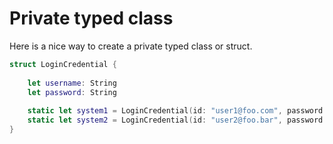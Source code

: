 # Private typed class

Here is a nice way to create a private typed class or struct.

```swift
struct LoginCredential {
    
    let username: String
    let password: String
    
    static let system1 = LoginCredential(id: "user1@foo.com", password: "hello")
    static let system2 = LoginCredential(id: "user2@foo.bar", password: "hello")
}
```


